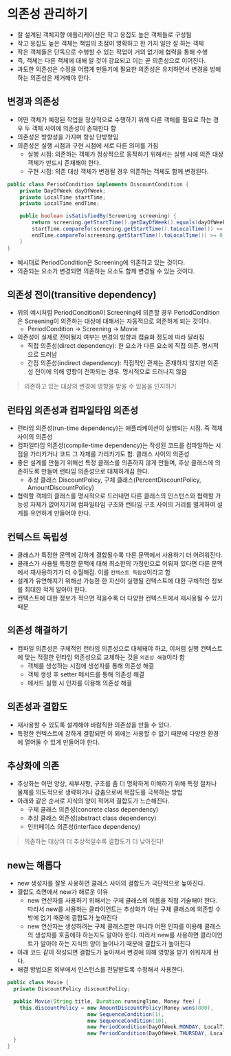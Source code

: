 # 의존성 관리하기

- 잘 설계된 객체지향 애플리케이션은 작고 응집도 높은 객체들로 구성됨
- 작고 응집도 높은 객체는 책임의 초점이 명확하고 한 가지 일만 잘 하는 객체
- 작은 객체들은 단독으로 수행할 수 있는 작업이 거의 없기에 협력을 통해 수행
- 즉, 객체는 다른 객체에 대해 알 것이 강요되고 이는 곧 의존성으로 이어진다.
- 과도한 의존성은 수정을 어렵게 만들기에 필요한 의존성은 유지하면서 변경을 방해하는 의존성은 제거해야 한다.

## 변경과 의존성

- 어떤 객체가 예정된 작업을 정상적으로 수행하기 위해 다른 객체를 필요로 하는 경우 두 객체 사이에 의존성이 존재한다 함
- 의존성은 방향성을 가지며 항상 단방향임
- 의존성은 실행 시점과 구현 시점에 서로 다른 의미를 가짐
  - 실행 시점: 의존하는 객체가 정상적으로 동작하기 위해서는 실행 시에 의존 대상 객체가 반드시 존재해야 한다.
  - 구현 시점: 의존 대상 객체가 변경될 경우 의존하는 객체도 함께 변경된다.

```java
public class PeriodCondition implements DiscountCondition {
    private DayOfWeek dayOfWeek;
    private LocalTime startTime;
    private LocalTime endTime;

    public boolean isSatisfiedBy(Screening screening) {
        return screening.getStartTime().getDayOfWeek().equals(dayOfWeek) &&
        startTime.compareTo(screening.getStartTime().toLocalTime()) <= 0 &&
        endTime.compareTo(screening.getStartTime().toLocalTime()) >= 0;
    }
}
```

- 예시대로 PeriodCondition은 Screening에 의존하고 있는 것이다.
- 의존되는 요소가 변경되면 의존하는 요소도 함께 변경될 수 있는 것이다.

## 의존성 전이(transitive dependency)

- 위의 예시처럼 PeriodCondition이 Screening에 의존할 경우 PeriodCondition은 Screening이 의존하는 대상에 대해서는 자동적으로 의존하게 되는 것이다.
  - PeriodCondition -> Screening -> Movie
- 의존성이 실제로 전이될지 여부는 변경의 방향과 캡슐화 정도에 따라 달라짐
  - 직접 의존성(direct dependency): 한 요소가 다른 요소에 직접 의존. 명시적으로 드러남
  - 간접 의존성(indirect dependency): 직접적인 관계는 존재하지 않지만 의존성 전이에 의해 영향이 전파되는 경우. 명시적으로 드러나지 않음

> 의존하고 있는 대상의 변경에 영향을 받을 수 있음을 인지하기

## 런타임 의존성과 컴파일타임 의존성

- 런타임 의존성(run-time dependency)는 애플리케이션이 실행되는 시점. 즉 객체 사이의 의존성
- 컴파일타임 의존성(compile-time dependency)는 작성된 코드를 컴파일하는 시점을 가리키거나 코드 그 자체를 가리키기도 함. 클래스 사이의 의존성
- 좋은 설계를 만들기 위해선 특정 클래스를 의존하지 않게 만들며, 추상 클래스에 의존하도록 만들어 런타임 의존성으로 대체하게끔 한다.
  - 추상 클래스 DiscountPolicy, 구체 클래스(PercentDiscountPolicy, AmountDiscountPolicy)
- 협력할 객체의 클래스를 명시적으로 드러내면 다른 클래스의 인스턴스와 협력할 가능성 자체가 없어지기에 컴파일타임 구조와 런타임 구조 사이의 거리를 멀게하여 설계를 유연하게 만들어야 한다.

## 컨텍스트 독립성

- 클래스가 특정한 문맥에 강하게 결합될수록 다른 문맥에서 사용하기 더 어려워진다.
- 클래스가 사용될 특정한 문맥에 대해 최소한의 가정만으로 이뤄져 있다면 다른 문맥에서 재사용하기가 더 수월해짐. 이를 `컨텍스트 독립성`이라고 함
- 설계가 유연해지기 위해선 가능한 한 자신이 실행될 컨텍스트에 대한 구체적인 정보를 최대한 적게 알아야 한다.
- 컨텍스트에 대한 정보가 적으면 적을수록 더 다양한 컨텍스트에서 재사용될 수 있기 때문

## 의존성 해결하기

- 컴파일 의존성은 구체적인 런타임 의존성으로 대체돼야 하고, 이처럼 실행 컨텍스트에 맞는 적절한 런타임 의존성으로 교체하는 것을 `의존성 해결`이라 함
  - 객체를 생성하는 시점에 생성자를 통해 의존성 해결
  - 객체 생성 후 setter 메서드를 통해 의존성 해결
  - 메서드 실행 시 인자를 이용해 의존성 해결

## 의존성과 결합도

- 재사용할 수 있도록 설계해야 바람직한 의존성을 만들 수 있다.
- 특정한 컨텍스트에 강하게 결합되면 이 외에는 사용할 수 없기 때문에 다양한 환경에 열어둘 수 있게 만들어야 한다.

## 추상화에 의존

- 추상화는 어떤 양상, 세부사항, 구조를 좀 더 명확하게 이해하기 위해 특정 절차나 물체를 의도적으로 생략하거나 감춤으로써 복잡도를 극복하는 방법
- 아래와 같은 순서로 지식의 양이 적어져 결합도가 느슨해진다.
  - 구체 클래스 의존성(concrete class dependency)
  - 추상 클래스 의존성(abstract class dependency)
  - 인터페이스 의존성(interface dependency)

> 의존하는 대상이 더 추상적일수록 결합도가 더 낮아진다!

## new는 해롭다

- new 생성자를 잘못 사용하면 클래스 사이의 결합도가 극단적으로 높아진다.
- 결합도 측면에서 new가 해로운 이유
  - new 연산자를 사용하기 위해서는 구체 클래스의 이름을 직접 기술해야 한다. 따라서 new를 사용하는 클라이언트는 추상화가 아닌 구체 클래스에 의존할 수밖에 없기 때문에 결합도가 높아진다
  - new 연산자는 생성하려는 구체 클래스뿐만 아니라 어떤 인자를 이용해 클래스의 생성자를 호출애햐 하는지도 알아야 한다. 따라서 new를 사용하면 클라이언트가 알아야 하는 지식의 양이 늘어나기 때문에 결합도가 높아진다
- 아래 코드 같이 작성되면 결합도가 높아져서 변경에 의해 영향을 받기 쉬워지게 된다.
- 해결 방법으론 외부에서 인스턴스를 전달받도록 수정해서 사용한다.

```java
public class Movie {
  private DiscountPolicy discountPolicy;

  public Movie(String title, Duration runningTime, Money fee) {
    this.discountPolicy = new AmountDiscountPolicy(Money.wons(800),
                          new SequenceCondition(1),
                          new SequenceCondition(10),
                          new PeriodCondition(DayOfWeek.MONDAY, LocalTime.of(10, 0), LocalTime.of(11, 59)),
                          new PeriodCondition(DayOfWeek.THURSDAY, LocalTime.of(10, 0), LocalTime.of(20, 59)));
  }
}
```

